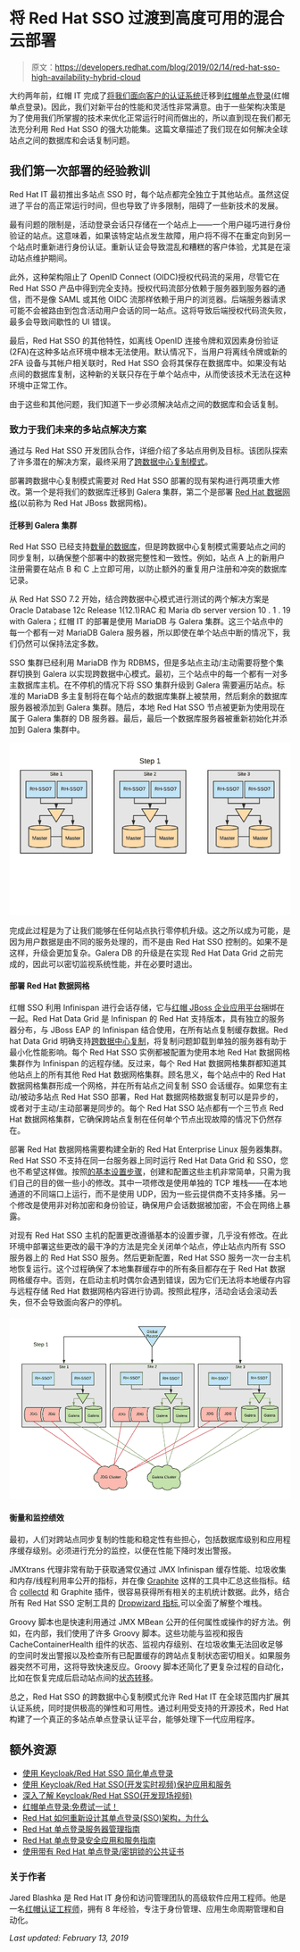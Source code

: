 # 将 Red Hat SSO 过渡到高度可用的混合云部署

> 原文：<https://developers.redhat.com/blog/2019/02/14/red-hat-sso-high-availability-hybrid-cloud>

大约两年前，红帽 IT 完成了[将我们面向客户的认证系统](https://developers.redhat.com/blog/2016/10/04/how-red-hat-re-designed-its-single-sign-on-sso-architecture-and-why/)迁移到[红帽单点登录](https://access.redhat.com/products/red-hat-single-sign-on)(红帽单点登录)。因此，我们对新平台的性能和灵活性非常满意。由于一些架构决策是为了使用我们所掌握的技术来优化正常运行时间而做出的，所以直到现在我们都无法充分利用 Red Hat SSO 的强大功能集。这篇文章描述了我们现在如何解决全球站点之间的数据库和会话复制问题。

## 我们第一次部署的经验教训

Red Hat IT 最初推出多站点 SSO 时，每个站点都完全独立于其他站点。虽然这促进了平台的高正常运行时间，但也导致了许多限制，阻碍了一些新技术的发展。

最有问题的限制是，活动登录会话只存储在一个站点上——一个用户碰巧进行身份验证的站点。这意味着，如果该特定站点发生故障，用户将不得不在重定向到另一个站点时重新进行身份认证。重新认证会导致混乱和糟糕的客户体验，尤其是在滚动站点维护期间。

此外，这种架构阻止了 OpenID Connect (OIDC)授权代码流的采用，尽管它在 Red Hat SSO 产品中得到完全支持。授权代码流部分依赖于服务器到服务器的通信，而不是像 SAML 或其他 OIDC 流那样依赖于用户的浏览器。后端服务器请求可能不会被路由到包含活动用户会话的同一站点。这将导致后端授权代码流失败，最多会导致间歇性的 UI 错误。

最后，Red Hat SSO 的其他特性，如离线 OpenID 连接令牌和双因素身份验证(2FA)在这种多站点环境中根本无法使用。默认情况下，当用户将离线令牌或新的 2FA 设备与其帐户相关联时，Red Hat SSO 会将其保存在数据库中。如果没有站点间的数据库复制，这种新的关联只存在于单个站点中，从而使该技术无法在这种环境中正常工作。

由于这些和其他问题，我们知道下一步必须解决站点之间的数据库和会话复制。

### 致力于我们未来的多站点解决方案

通过与 Red Hat SSO 开发团队合作，详细介绍了多站点用例及目标。该团队探索了许多潜在的解决方案，最终采用了[跨数据中心复制模式](https://access.redhat.com/documentation/en-us/red_hat_single_sign-on/7.2/html/server_installation_and_configuration_guide/operating-mode#crossdc-mode)。

部署跨数据中心复制模式需要对 Red Hat SSO 部署的现有架构进行两项重大修改。第一个是将我们的数据库迁移到 Galera 集群，第二个是部署 [Red Hat 数据网格](https://developers.redhat.com/products/datagrid/overview/)(以前称为 Red Hat JBoss 数据网格)。

#### 迁移到 Galera 集群

Red Hat SSO 已经支持[数量的数据库](https://access.redhat.com/articles/2342861)，但是跨数据中心复制模式需要站点之间的同步复制，以确保整个部署中的数据完整性和一致性。例如，站点 A 上的新用户注册需要在站点 B 和 C 上立即可用，以防止额外的重复用户注册和冲突的数据库记录。

从 Red Hat SSO 7.2 开始，结合跨数据中心模式进行测试的两个解决方案是 Oracle Database 12c Release 1(12.1)RAC 和 Maria db server version 10 . 1 . 19 with Galera；红帽 IT 的部署是使用 MariaDB 与 Galera 集群。这三个站点中的每一个都有一对 MariaDB Galera 服务器，所以即使在单个站点中断的情况下，我们仍然可以保持法定多数。

SSO 集群已经利用 MariaDB 作为 RDBMS，但是多站点主动/主动需要将整个集群切换到 Galera 以实现跨数据中心模式。最初，三个站点中的每一个都有一对多主数据库主机。在不停机的情况下将 SSO 集群升级到 Galera 需要遍历站点。标准的 MariaDB 多主复制将在每个站点的数据库集群上被禁用，然后剩余的数据库服务器被添加到 Galera 集群。随后，本地 Red Hat SSO 节点被更新为使用现在属于 Galera 集群的 DB 服务器。最后，最后一个数据库服务器被重新初始化并添加到 Galera 集群中。

[![Migrating to Galera Cluster](img/37c882a86b389ee0a67984be1ee4ed74.png)](https://developers.redhat.com/blog/wp-content/uploads/2019/02/galera-1.gif)

完成此过程是为了让我们能够在任何站点执行零停机升级。这之所以成为可能，是因为用户数据是由不同的服务处理的，而不是由 Red Hat SSO 控制的。如果不是这样，升级会更加复杂。Galera DB 的升级是在实现 Red Hat Data Grid 之前完成的，因此可以密切监视系统性能，并在必要时退出。

#### 部署 Red Hat 数据网格

红帽 SSO 利用 Infinispan 进行会话存储，它与[红帽 JBoss 企业应用平台](https://developers.redhat.com/products/eap/overview/)捆绑在一起。Red Hat Data Grid 是 Infinispan 的 Red Hat 支持版本，具有独立的服务器分布，与 JBoss EAP 的 Infinispan 结合使用，在所有站点复制缓存数据。Red hat Data Grid 明确支持[跨数据中心复制](https://access.redhat.com/documentation/en-us/red_hat_jboss_data_grid/7.1/html/administration_and_configuration_guide/set_up_cross_datacenter_replication)，将复制问题卸载到单独的服务器有助于最小化性能影响。每个 Red Hat SSO 实例都被配置为使用本地 Red Hat 数据网格集群作为 Infinispan 的远程存储。反过来，每个 Red Hat 数据网格集群都知道其他站点上的所有其他 Red Hat 数据网格集群。顾名思义，每个站点中的 Red Hat 数据网格集群形成一个网格，并在所有站点之间复制 SSO 会话缓存。如果您有主动/被动多站点 Red Hat SSO 部署，Red Hat 数据网格数据复制可以是异步的，或者对于主动/主动部署是同步的。每个 Red Hat SSO 站点都有一个三节点 Red Hat 数据网格集群，它确保跨站点复制在任何单个节点出现故障的情况下仍然存在。

部署 Red Hat 数据网格需要构建全新的 Red Hat Enterprise Linux 服务器集群。Red Hat SSO 不支持在同一台服务器上同时运行 Red Hat Data Grid 和 SSO，您也不希望这样做。按照[的基本设置步骤](https://access.redhat.com/documentation/en-us/red_hat_single_sign-on/7.2/html/server_installation_and_configuration_guide/operating-mode#setup)，创建和配置这些主机非常简单，只需为我们自己的目的做一些小的修改。其中一项修改是使用单独的 TCP 堆栈——在本地通道的不同端口上运行，而不是使用 UDP，因为一些云提供商不支持多播。另一个修改是使用非对称加密和身份验证，确保用户会话数据被加密，不会在网络上暴露。

对现有 Red Hat SSO 主机的配置更改遵循基本的设置步骤，几乎没有修改。在此环境中部署这些更改的最干净的方法是完全关闭单个站点，停止站点内所有 SSO 服务器上的 Red Hat SSO 服务。然后更新配置，Red Hat SSO 服务一次一台主机地恢复运行。这个过程确保了本地集群缓存中的所有条目都存在于 Red Hat 数据网格缓存中。否则，在启动主机时偶尔会遇到错误，因为它们无法将本地缓存内容与远程存储 Red Hat 数据网格内容进行协调。按照此程序，活动会话会滚动丢失，但不会导致面向客户的停机。

#### [![Deploying Red Hat Data Grid](img/ccd54591711e01e87bd8032861df5907.png)](https://developers.redhat.com/blog/wp-content/uploads/2019/02/jdg-1.gif)

#### 衡量和监控绩效

最初，人们对跨站点同步复制的性能和稳定性有些担心，包括数据库级别和应用程序缓存级别。必须进行充分的监控，以便在性能下降时发出警报。

JMXtrans 代理非常有助于获取通常仅通过 JMX Infinispan 缓存性能、垃圾收集和内存/线程利用率公开的指标，并在像 [Graphite](https://graphiteapp.org/) 这样的工具中汇总这些指标。结合 [collectd](https://collectd.org/) 和 Graphite 插件，很容易获得所有相关的主机统计数据。此外，结合所有 Red Hat SSO 定制工具的 [Dropwizard 指标](https://metrics.dropwizard.io/4.0.0/),可以全面了解整个堆栈。

Groovy 脚本也是快速利用通过 JMX MBean 公开的任何属性或操作的好方法。例如，在内部，我们使用了许多 Groovy 脚本。这些功能与监视和报告 CacheContainerHealth 组件的状态、监视内存级别、在垃圾收集无法回收足够的空间时发出警报以及检查所有已配置缓存的跨站点复制状态密切相关。如果服务器突然不可用，这将导致快速反应。Groovy 脚本还简化了更复杂过程的自动化，比如在恢复完成后启动站点间的[状态转移](https://access.redhat.com/documentation/en-us/red_hat_jboss_data_grid/7.1/html/administration_and_configuration_guide/set_up_cross_datacenter_replication#state_transfer_between_sites)。

总之，Red Hat SSO 的跨数据中心复制模式允许 Red Hat IT 在全球范围内扩展其认证系统，同时提供极高的弹性和可用性。通过利用受支持的开源技术，Red Hat 构建了一个真正的多站点单点登录认证平台，能够处理下一代应用程序。

## 额外资源

*   [使用 Keycloak/Red Hat SSO 简化单点登录](https://developers.redhat.com/blog/2018/03/19/sso-made-easy-keycloak-rhsso/)
*   [使用 Keycloak/Red Hat SSO(开发实时视频)保护应用和服务](https://developers.redhat.com/videos/youtube/mdZauKsMDiI/)
*   [深入了解 Keycloak/Red Hat SSO(开发现场视频)](https://developers.redhat.com/videos/youtube/ZxpY_zZ52kU/)
*   [红帽单点登录:免费试一试！](https://developers.redhat.com/blog/2019/02/07/red-hat-single-sign-on-give-it-a-try-for-no-cost/)
*   [Red Hat 如何重新设计其单点登录(SSO)架构，为什么](https://developers.redhat.com/blog/2016/10/04/how-red-hat-re-designed-its-single-sign-on-sso-architecture-and-why/)
*   [Red Hat 单点登录服务器管理指南](https://access.redhat.com/documentation/en-us/red_hat_single_sign-on/7.3/html/server_administration_guide/)
*   [Red Hat 单点登录安全应用和服务指南](https://access.redhat.com/documentation/en-us/red_hat_single_sign-on/7.3/html/securing_applications_and_services_guide/)
*   [使用带有 Red Hat 单点登录/密钥锁的公共证书](https://developers.redhat.com/blog/2019/02/06/using-a-public-certificate-with-red-hat-single-sign-on-keycloak/)

### **关于作者**

Jared Blashka 是 Red Hat IT 身份和访问管理团队的高级软件应用工程师。他是一名[红帽认证工程师](https://www.redhat.com/rhtapps/services/verify/?certId=140-181-223)，拥有 8 年经验，专注于身份管理、应用生命周期管理和自动化。

*Last updated: February 13, 2019*